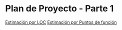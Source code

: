 #  Plan de Proyecto - Parte 1
[Estimación por LOC](/tabla_kl.md)
[Estimación por Puntos de función](/puntosfuncion.md)
